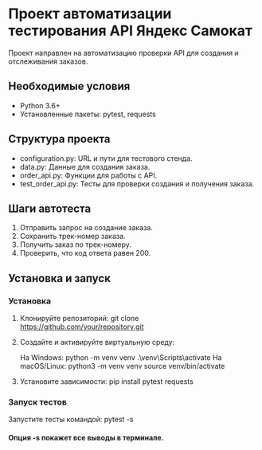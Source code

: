 ﻿# Проект автоматизации тестирования API Яндекс Самокат

Проект направлен на автоматизацию проверки API для создания и отслеживания заказов.

## Необходимые условия

- Python 3.6+
- Установленные пакеты: pytest, requests

## Структура проекта

- configuration.py: URL и пути для тестового стенда.
- data.py: Данные для создания заказа.
- order_api.py: Функции для работы с API.
- test_order_api.py: Тесты для проверки создания и получения заказа.

## Шаги автотеста

1. Отправить запрос на создание заказа.
2. Сохранить трек-номер заказа.
3. Получить заказ по трек-номеру.
4. Проверить, что код ответа равен 200.

## Установка и запуск

### Установка

1. Клонируйте репозиторий:
   git clone https://github.com/your/repository.git
2. Создайте и активируйте виртуальную среду:

   На Windows: python -m venv venv
   .\venv\Scripts\activate
   На macOS/Linux: python3 -m venv venv
   source venv/bin/activate

3. Установите зависимости:
      pip install pytest requests
   
### Запуск тестов

Запустите тесты командой:
   pytest -s
#### Опция -s покажет все выводы в терминале.

   
   